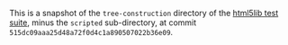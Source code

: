 This is a snapshot of the `tree-construction` directory of the
[html5lib test suite], minus the `scripted` sub-directory, at commit
`515dc09aaa25d48a72f0d4c1a890507022b36e09`.

[html5lib test suite]: https://github.com/html5lib/html5lib-tests

